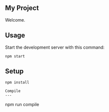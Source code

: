 My Project
---

Welcome.

Usage
---

Start the development server with this command:

```
npm start
```

Setup
---

```
npm install

Compile
---

```
npm run compile
```
